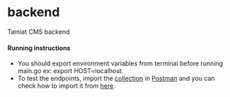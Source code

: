# backend
Tamiat CMS backend

#### Running instructions

- You should export environment variables from terminal 
  before running main.go
  ex: export HOST=localhost. 
- To test  the endpoints, import the [collection](postman%20collection/backend.postman_collection.json) in [Postman](https://www.postman.com/) and you can check how to import it from [here](https://kb.datamotion.com/?ht_kb=postman-instructions-for-exporting-and-importing).

